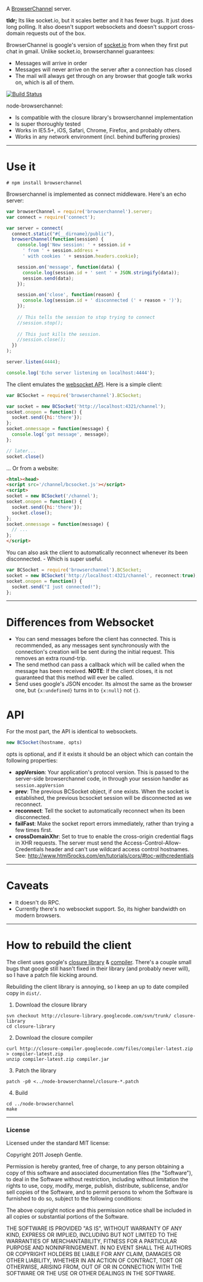 A [BrowserChannel](http://closure-library.googlecode.com/svn/trunk/closure/goog/net/browserchannel.js) server.

**tldr;** Its like socket.io, but it scales better and it has fewer bugs. It
just does long polling. It also doesn't support websockets and doesn't support
cross-domain requests out of the box.

BrowserChannel is google's version of [socket.io](http://socket.io) from when they first put
chat in gmail. Unlike socket.io, browserchannel guarantees:

- Messages will arrive in order
- Messages will never arrive on the server after a connection has closed
- The mail will always get through on any browser that google talk works on, which is all of them.

[![Build Status](https://secure.travis-ci.org/josephg/node-browserchannel.png)](http://travis-ci.org/josephg/node-browserchannel)

node-browserchannel:

- Is compatible with the closure library's browserchannel implementation
- Is super thoroughly tested
- Works in IE5.5+, iOS, Safari, Chrome, Firefox, and probably others.
- Works in any network environment (incl. behind buffering proxies)

---

# Use it

    # npm install browserchannel

Browserchannel is implemented as connect middleware. Here's an echo server:

```javascript
var browserChannel = require('browserchannel').server;
var connect = require('connect');

var server = connect(
  connect.static("#{__dirname}/public"),
  browserChannel(function(session) {
    console.log('New session: ' + session.id +
      ' from ' + session.address +
      ' with cookies ' + session.headers.cookie);

    session.on('message', function(data) {
      console.log(session.id + ' sent ' + JSON.stringify(data));
      session.send(data);
    });

    session.on('close', function(reason) {
      console.log(session.id + ' disconnected (' + reason + ')');
    });
      
    // This tells the session to stop trying to connect
    //session.stop();
    
    // This just kills the session.
    //session.close();
  })
);

server.listen(4444);

console.log('Echo server listening on localhost:4444');
```

The client emulates the [websocket API](http://dev.w3.org/html5/websockets/). Here is a simple client:

```javascript
var BCSocket = require('browserchannel').BCSocket;

var socket = new BCSocket('http://localhost:4321/channel');
socket.onopen = function() {
  socket.send({hi:'there'});
};
socket.onmessage = function(message) {
  console.log('got message', message);
};

// later...
socket.close()
```

... Or from a website:

```html
<html><head>
<script src='/channel/bcsocket.js'></script>
<script>
socket = new BCSocket('/channel');
socket.onopen = function() {
  socket.send({hi:'there'});
  socket.close();
};
socket.onmessage = function(message) {
  // ...
};
</script>
```

You can also ask the client to automatically reconnect whenever its been disconnected. - Which is
super useful.

```javascript
var BCSocket = require('browserchannel').BCSocket;
socket = new BCSocket('http://localhost:4321/channel', reconnect:true);
socket.onopen = function() {
  socket.send("I just connected!");
};
```

---

# Differences from Websocket

- You can send messages before the client has connected. This is recommended,
  as any messages sent synchronously with the connection's creation will be
  sent during the initial request. This removes an extra round-trip.
- The send method can pass a callback which will be called when the message has
  been received. **NOTE**: If the client closes, it is not guaranteed that this
  method will ever be called.
- Send uses google's JSON encoder. Its almost the same as the browser one, but
  `{x:undefined}` turns in to `{x:null}` not `{}`.

# API

For the most part, the API is identical to websockets.

```javascript
new BCSocket(hostname, opts)
```

opts is optional, and if it exists it should be an object which can contain the
following properties:

- **appVersion**: Your application's protocol version. This is passed to the server-side
  browserchannel code, in through your session handler as `session.appVersion`
- **prev**: The previous BCSocket object, if one exists. When the socket is established,
  the previous bcsocket session will be disconnected as we reconnect.
- **reconnect**: Tell the socket to automatically reconnect when its been disconnected.
- **failFast**: Make the socket report errors immediately, rather than trying a few times
  first.
- **crossDomainXhr**: Set to true to enable the cross-origin credential
  flags in XHR requests. The server must send the
  Access-Control-Allow-Credentials header and can't use wildcard access
  control hostnames. See:
    http://www.html5rocks.com/en/tutorials/cors/#toc-withcredentials


---

# Caveats

- It doesn't do RPC.
- Currently there's no websocket support. So, its higher bandwidth on modern browsers.

---

# How to rebuild the client

The client uses google's [closure library](https://developers.google.com/closure/library/)
& [compiler](https://developers.google.com/closure/compiler/). There's a couple small bugs that google
still hasn't fixed in their library (and probably never will), so I have a patch file kicking around.

Rebuilding the client library is annoying, so I keep an up to date compiled copy in `dist/`.

1. Download the closure library

```
svn checkout http://closure-library.googlecode.com/svn/trunk/ closure-library
cd closure-library
```

2. Download the closure compiler

```
curl http://closure-compiler.googlecode.com/files/compiler-latest.zip > compiler-latest.zip
unzip compiler-latest.zip compiler.jar
```

3. Patch the library

```
patch -p0 <../node-browserchannel/closure-*.patch
```

4. Build

```
cd ../node-browserchannel
make
```


---

### License

Licensed under the standard MIT license:

Copyright 2011 Joseph Gentle.

Permission is hereby granted, free of charge, to any person obtaining a copy
of this software and associated documentation files (the "Software"), to deal
in the Software without restriction, including without limitation the rights
to use, copy, modify, merge, publish, distribute, sublicense, and/or sell
copies of the Software, and to permit persons to whom the Software is
furnished to do so, subject to the following conditions:

The above copyright notice and this permission notice shall be included in
all copies or substantial portions of the Software.

THE SOFTWARE IS PROVIDED "AS IS", WITHOUT WARRANTY OF ANY KIND, EXPRESS OR
IMPLIED, INCLUDING BUT NOT LIMITED TO THE WARRANTIES OF MERCHANTABILITY,
FITNESS FOR A PARTICULAR PURPOSE AND NONINFRINGEMENT. IN NO EVENT SHALL THE
AUTHORS OR COPYRIGHT HOLDERS BE LIABLE FOR ANY CLAIM, DAMAGES OR OTHER
LIABILITY, WHETHER IN AN ACTION OF CONTRACT, TORT OR OTHERWISE, ARISING FROM,
OUT OF OR IN CONNECTION WITH THE SOFTWARE OR THE USE OR OTHER DEALINGS IN
THE SOFTWARE.
